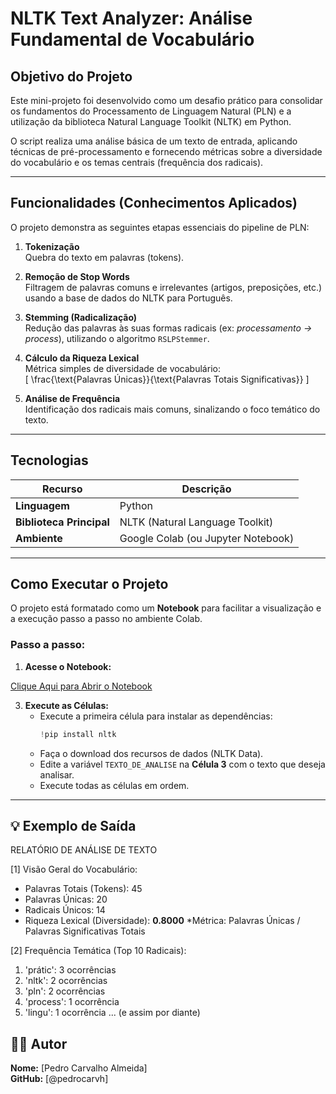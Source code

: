 # NLTK Text Analyzer: Análise Fundamental de Vocabulário

## Objetivo do Projeto

Este mini-projeto foi desenvolvido como um desafio prático para consolidar os fundamentos do Processamento de Linguagem Natural (PLN) e a utilização da biblioteca Natural Language Toolkit (NLTK) em Python.

O script realiza uma análise básica de um texto de entrada, aplicando técnicas de pré-processamento e fornecendo métricas sobre a diversidade do vocabulário e os temas centrais (frequência dos radicais).

---

## Funcionalidades (Conhecimentos Aplicados)
O projeto demonstra as seguintes etapas essenciais do pipeline de PLN:

1. **Tokenização**  
   Quebra do texto em palavras (tokens).

2. **Remoção de Stop Words**  
   Filtragem de palavras comuns e irrelevantes (artigos, preposições, etc.) usando a base de dados do NLTK para Português.

3. **Stemming (Radicalização)**  
   Redução das palavras às suas formas radicais (ex: *processamento → process*), utilizando o algoritmo `RSLPStemmer`.

4. **Cálculo da Riqueza Lexical**  
   Métrica simples de diversidade de vocabulário:  
   \[
   \frac{\text{Palavras Únicas}}{\text{Palavras Totais Significativas}}
   \]

5. **Análise de Frequência**  
   Identificação dos radicais mais comuns, sinalizando o foco temático do texto.

---

## Tecnologias

| Recurso | Descrição |
|----------|------------|
| **Linguagem** | Python |
| **Biblioteca Principal** | NLTK (Natural Language Toolkit) |
| **Ambiente** | Google Colab (ou Jupyter Notebook) |

---

## Como Executar o Projeto

O projeto está formatado como um **Notebook** para facilitar a visualização e a execução passo a passo no ambiente Colab.

### Passo a passo:
1. **Acesse o Notebook:**  

  [Clique Aqui para Abrir o Notebook]([https://github.com/pedrocarvh/Text-Preprocessing-NLTK/blob/main/NLTK_Text_Analyzer.ipynb](https://colab.research.google.com/drive/1FGDrtRtanFFFAm0h6BBa2kTBEEa6bUlM?usp=sharing))

3. **Execute as Células:**
   - Execute a primeira célula para instalar as dependências:  
     ```python
     !pip install nltk
     ```
   - Faça o download dos recursos de dados (NLTK Data).  
   - Edite a variável `TEXTO_DE_ANALISE` na **Célula 3** com o texto que deseja analisar.  
   - Execute todas as células em ordem.

---

## 💡 Exemplo de Saída
RELATÓRIO DE ANÁLISE DE TEXTO     

[1] Visão Geral do Vocabulário:
 - Palavras Totais (Tokens): 45
 - Palavras Únicas: 20
 - Radicais Únicos: 14
 - Riqueza Lexical (Diversidade): **0.8000**
   *Métrica: Palavras Únicas / Palavras Significativas Totais

[2] Frequência Temática (Top 10 Radicais):
 1. 'prátic': 3 ocorrências
 2. 'nltk': 2 ocorrências
 3. 'pln': 2 ocorrências
 4. 'process': 1 ocorrência
 5. 'lingu': 1 ocorrência
... (e assim por diante)


## 🧑‍💻 Autor
**Nome:** [Pedro Carvalho Almeida]  
**GitHub:** [@pedrocarvh]
